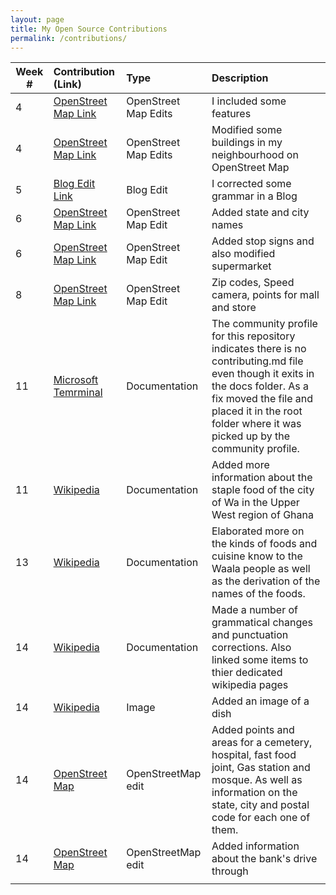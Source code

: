 ```yaml
---
layout: page
title: My Open Source Contributions
permalink: /contributions/
---
```


<!--
Type of the contribution should be "Wikipedia edit", "OpenStreet Map feature", "Project Documentation", "Project Code", "Blog Edit", etc.

The description should include a brief summary of what you did.

Replace the first row below with your contribution.

-->





| Week #       | Contribution (Link)  | Type  | Description |
|---|:---|:---|:---|
|  4   | [OpenStreet Map Link](https://www.openstreetmap.org/changeset/74555921)    | OpenStreet Map Edits      | I included some features  |
|  4   |   [OpenStreet Map Link](https://www.openstreetmap.org/changeset/74555677)   |  OpenStreet Map Edits     | Modified some buildings in my neighbourhood on OpenStreet Map        |
|  5   |   [Blog Edit Link](https://github.com/hunter-college-ossd-fall-2019/Aleks118-weekly/pull/1)   | Blog Edit  | I corrected some grammar in a Blog      |
|  6   |    [OpenStreet Map Link](https://www.openstreetmap.org/changeset/75127404)  |  OpenStreet Map Edit   |  Added state and city names    |
|   6  |    [OpenStreet Map Link](https://www.openstreetmap.org/changeset/75125577) |  OpenStreet Map Edit   |  Added stop signs and also modified supermarket    |
|   8  |  [OpenStreet Map Link](https://www.openstreetmap.org/changeset/75968517)   |  OpenStreet Map Edit   |  Zip codes, Speed camera, points for mall and store    |
|  11  |  [Microsoft Temrminal](https://github.com/microsoft/terminal/pull/3514)   |   Documentation  |   The community profile for this repository indicates there is no contributing.md file even though it exits in the docs folder. As a fix moved the file and placed it in the root folder where it was picked up by the community profile.   |
|  11  |  [Wikipedia](https://en.wikipedia.org/wiki/Special:Contributions/Shakeel03)   |  Documentation   |   Added more information about the staple food of the city of Wa in the Upper West region of Ghana  |
|   13   |  [Wikipedia](https://en.wikipedia.org/w/index.php?title=Wa,_Ghana&diff=prev&oldid=931039501)   |  Documentation   |    Elaborated more on the kinds of foods and cuisine know to the Waala people as well as the derivation of the names of the foods.  |
|   14  |  [Wikipedia](https://en.wikipedia.org/w/index.php?title=Wa,_Ghana&diff=prev&oldid=931047113)   |  Documentation   |   Made a number of grammatical changes and punctuation corrections. Also linked some items to thier dedicated wikipedia pages  |
|   14  |  [Wikipedia](https://en.wikipedia.org/wiki/Wa,_Ghana#Food_and_cuisine)   |   Image  |   Added an image of a dish   |
|  14   |  [OpenStreet Map](https://www.openstreetmap.org/changeset/78657025#map=15/40.8861/-73.8683)   |  OpenStreetMap edit   |    Added points and areas for a cemetery, hospital, fast food joint, Gas station and mosque. As well as information on the state, city and postal code for each one of them.  |
|   14  |  [OpenStreet Map](https://www.openstreetmap.org/changeset/78657199)   |   OpenStreetMap edit  |   Added information about the bank's drive through   |
|     |     |     |      |
